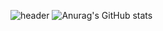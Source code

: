 ![header](https://capsule-render.vercel.app/api?type=Slice&height=150&color=auto&text=✨A%20L%20L%20O%20R%20N%20O%20T%20H%20I%20N%20G✨&fontColor=FFFFFF&fontAlign=70&fontAlignY=25&fontSize=35&desc=HyeonJin's%20Github&rotate=10)
![Anurag's GitHub stats](https://github-readme-stats.vercel.app/api?username=Greatisland&show_icons=true&theme=radical)
<!--
**Greatisland/Greatisland** is a ✨ _special_ ✨ repository because its `README.md` (this file) appears on your GitHub profile.

Here are some ideas to get you started:

- 🔭 I’m currently working on ...
- 🌱 I’m currently learning ...
- 👯 I’m looking to collaborate on ...
- 🤔 I’m looking for help with ...
- 💬 Ask me about ...
- 📫 How to reach me: ...
- 😄 Pronouns: ...
- ⚡ Fun fact: ...
-->
